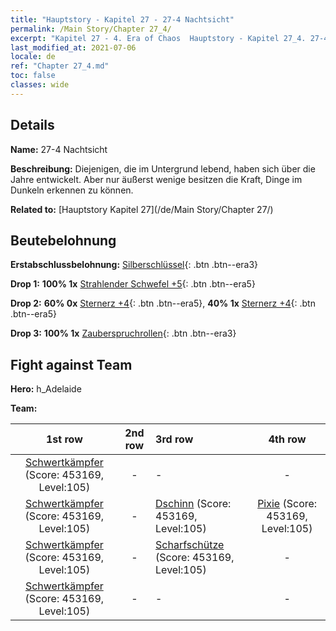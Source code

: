 ```yaml
---
title: "Hauptstory - Kapitel 27 - 27-4 Nachtsicht"
permalink: /Main Story/Chapter 27_4/
excerpt: "Kapitel 27 - 4. Era of Chaos  Hauptstory - Kapitel 27_4. 27-4 Nachtsicht"
last_modified_at: 2021-07-06
locale: de
ref: "Chapter 27_4.md"
toc: false
classes: wide
---
```


## Details

 **Name:** 27-4 Nachtsicht

 **Beschreibung:** Diejenigen, die im Untergrund lebend, haben sich über die Jahre entwickelt. Aber nur äußerst wenige besitzen die Kraft, Dinge im Dunkeln erkennen zu können.

 **Related to:** [Hauptstory Kapitel 27](/de/Main Story/Chapter 27/)

## Beutebelohnung

 **Erstabschlussbelohnung:** [Silberschlüssel](/ItemsDE/con_693/){: .btn .btn--era3}

 **Drop 1:** **100% 1x** [Strahlender Schwefel +5](/ItemsDE/mat_99/){: .btn .btn--era5}

 **Drop 2:** **60% 0x** [Sternerz +4](/ItemsDE/mat_89/){: .btn .btn--era5}, **40% 1x** [Sternerz +4](/ItemsDE/mat_89/){: .btn .btn--era5}

 **Drop 3:** **100% 1x** [Zauberspruchrollen](/ItemsDE/con_694/){: .btn .btn--era3}


## Fight against Team
 **Hero:** h_Adelaide

 **Team:**


  | 1st row | 2nd row | 3rd row | 4th row |
  |:----:|:----:|:----|:----:|
  | [Schwertkämpfer](/de/units/Swordsman/) (Score: 453169, Level:105)  | - | - | - |
  | [Schwertkämpfer](/de/units/Swordsman/) (Score: 453169, Level:105)  | - | [Dschinn](/de/units/Genie/) (Score: 453169, Level:105)  | [Pixie](/de/units/Sprite/) (Score: 453169, Level:105)  |
  | [Schwertkämpfer](/de/units/Swordsman/) (Score: 453169, Level:105)  | - | [Scharfschütze](/de/units/Marksman/) (Score: 453169, Level:105)  | - |
  | [Schwertkämpfer](/de/units/Swordsman/) (Score: 453169, Level:105)  | - | - | - |


